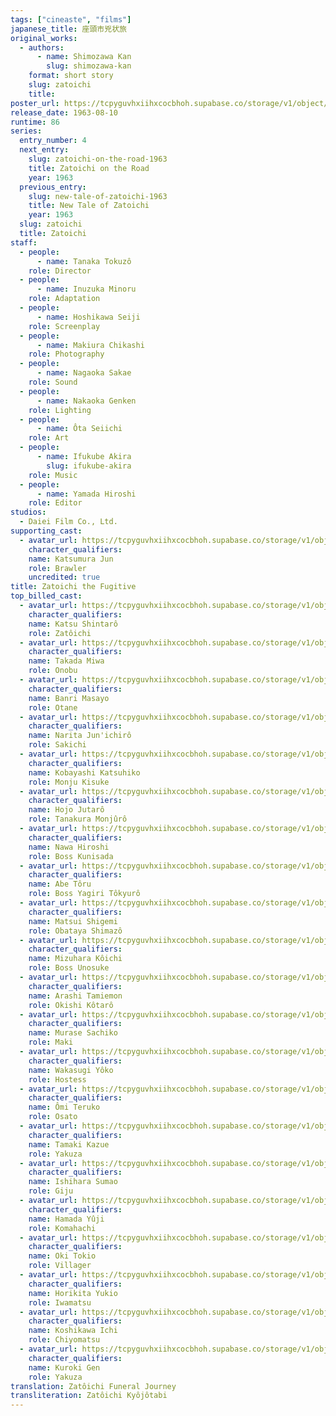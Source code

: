 ```yaml
---
tags: ["cineaste", "films"]
japanese_title: 座頭市兇状旅
original_works:
  - authors:
      - name: Shimozawa Kan
        slug: shimozawa-kan
    format: short story
    slug: zatoichi
    title:
poster_url: https://tcpyguvhxiihxcocbhoh.supabase.co/storage/v1/object/public/godzilla-cineaste-public/content/films/zatoichi-the-fugitive-1963/posters/zatoichi-the-fugitive-1963.jpg
release_date: 1963-08-10
runtime: 86
series:
  entry_number: 4
  next_entry:
    slug: zatoichi-on-the-road-1963
    title: Zatoichi on the Road
    year: 1963
  previous_entry:
    slug: new-tale-of-zatoichi-1963
    title: New Tale of Zatoichi
    year: 1963
  slug: zatoichi
  title: Zatoichi
staff:
  - people:
      - name: Tanaka Tokuzô
    role: Director
  - people:
      - name: Inuzuka Minoru
    role: Adaptation
  - people:
      - name: Hoshikawa Seiji
    role: Screenplay
  - people:
      - name: Makiura Chikashi
    role: Photography
  - people:
      - name: Nagaoka Sakae
    role: Sound
  - people:
      - name: Nakaoka Genken
    role: Lighting
  - people:
      - name: Ôta Seiichi
    role: Art
  - people:
      - name: Ifukube Akira
        slug: ifukube-akira
    role: Music
  - people:
      - name: Yamada Hiroshi
    role: Editor
studios:
  - Daiei Film Co., Ltd.
supporting_cast:
  - avatar_url: https://tcpyguvhxiihxcocbhoh.supabase.co/storage/v1/object/public/godzilla-cineaste-public/content/films/zatoichi-the-fugitive-1963/cast-avatars/jun-katsumura-0.jpg
    character_qualifiers:
    name: Katsumura Jun
    role: Brawler
    uncredited: true
title: Zatoichi the Fugitive
top_billed_cast:
  - avatar_url: https://tcpyguvhxiihxcocbhoh.supabase.co/storage/v1/object/public/godzilla-cineaste-public/content/films/zatoichi-the-fugitive-1963/cast-avatars/shintaro-katsu-0.jpg
    character_qualifiers:
    name: Katsu Shintarô
    role: Zatôichi
  - avatar_url: https://tcpyguvhxiihxcocbhoh.supabase.co/storage/v1/object/public/godzilla-cineaste-public/content/films/zatoichi-the-fugitive-1963/cast-avatars/miwa-takada-0.jpg
    character_qualifiers:
    name: Takada Miwa
    role: Onobu
  - avatar_url: https://tcpyguvhxiihxcocbhoh.supabase.co/storage/v1/object/public/godzilla-cineaste-public/content/films/zatoichi-the-fugitive-1963/cast-avatars/masayo-banri-0.jpg
    character_qualifiers:
    name: Banri Masayo
    role: Otane
  - avatar_url: https://tcpyguvhxiihxcocbhoh.supabase.co/storage/v1/object/public/godzilla-cineaste-public/content/films/zatoichi-the-fugitive-1963/cast-avatars/junichiro-narita-0.jpg
    character_qualifiers:
    name: Narita Jun'ichirô
    role: Sakichi
  - avatar_url: https://tcpyguvhxiihxcocbhoh.supabase.co/storage/v1/object/public/godzilla-cineaste-public/content/films/zatoichi-the-fugitive-1963/cast-avatars/katsuhiko-kobayashi-0.jpg
    character_qualifiers:
    name: Kobayashi Katsuhiko
    role: Monju Kisuke
  - avatar_url: https://tcpyguvhxiihxcocbhoh.supabase.co/storage/v1/object/public/godzilla-cineaste-public/content/films/zatoichi-the-fugitive-1963/cast-avatars/jutaro-hojo-0.jpg
    character_qualifiers:
    name: Hojo Jutarô
    role: Tanakura Monjûrô
  - avatar_url: https://tcpyguvhxiihxcocbhoh.supabase.co/storage/v1/object/public/godzilla-cineaste-public/content/films/zatoichi-the-fugitive-1963/cast-avatars/hiroshi-nawa-0.jpg
    character_qualifiers:
    name: Nawa Hiroshi
    role: Boss Kunisada
  - avatar_url: https://tcpyguvhxiihxcocbhoh.supabase.co/storage/v1/object/public/godzilla-cineaste-public/content/films/zatoichi-the-fugitive-1963/cast-avatars/toru-abe-0.jpg
    character_qualifiers:
    name: Abe Tôru
    role: Boss Yagiri Tôkyurô
  - avatar_url: https://tcpyguvhxiihxcocbhoh.supabase.co/storage/v1/object/public/godzilla-cineaste-public/content/films/zatoichi-the-fugitive-1963/cast-avatars/shigemi-matsui-0.jpg
    character_qualifiers:
    name: Matsui Shigemi
    role: Obataya Shimazô
  - avatar_url: https://tcpyguvhxiihxcocbhoh.supabase.co/storage/v1/object/public/godzilla-cineaste-public/content/films/zatoichi-the-fugitive-1963/cast-avatars/koichi-mizuhara-0.jpg
    character_qualifiers:
    name: Mizuhara Kôichi
    role: Boss Unosuke
  - avatar_url: https://tcpyguvhxiihxcocbhoh.supabase.co/storage/v1/object/public/godzilla-cineaste-public/content/films/zatoichi-the-fugitive-1963/cast-avatars/tamiemon-arashi-0.jpg
    character_qualifiers:
    name: Arashi Tamiemon
    role: Okishi Kôtarô
  - avatar_url: https://tcpyguvhxiihxcocbhoh.supabase.co/storage/v1/object/public/godzilla-cineaste-public/content/films/zatoichi-the-fugitive-1963/cast-avatars/sachiko-murase-0.jpg
    character_qualifiers:
    name: Murase Sachiko
    role: Maki
  - avatar_url: https://tcpyguvhxiihxcocbhoh.supabase.co/storage/v1/object/public/godzilla-cineaste-public/content/films/zatoichi-the-fugitive-1963/cast-avatars/yoko-wakasugi-0.jpg
    character_qualifiers:
    name: Wakasugi Yôko
    role: Hostess
  - avatar_url: https://tcpyguvhxiihxcocbhoh.supabase.co/storage/v1/object/public/godzilla-cineaste-public/content/films/zatoichi-the-fugitive-1963/cast-avatars/teruko-omi-0.jpg
    character_qualifiers:
    name: Ômi Teruko
    role: Osato
  - avatar_url: https://tcpyguvhxiihxcocbhoh.supabase.co/storage/v1/object/public/godzilla-cineaste-public/content/films/zatoichi-the-fugitive-1963/cast-avatars/kazue-tamaki-0.jpg
    character_qualifiers:
    name: Tamaki Kazue
    role: Yakuza
  - avatar_url: https://tcpyguvhxiihxcocbhoh.supabase.co/storage/v1/object/public/godzilla-cineaste-public/content/films/zatoichi-the-fugitive-1963/cast-avatars/sumao-ishihara-0.jpg
    character_qualifiers:
    name: Ishihara Sumao
    role: Giju
  - avatar_url: https://tcpyguvhxiihxcocbhoh.supabase.co/storage/v1/object/public/godzilla-cineaste-public/content/films/zatoichi-the-fugitive-1963/cast-avatars/yuji-hamada-0.jpg
    character_qualifiers:
    name: Hamada Yûji
    role: Komahachi
  - avatar_url: https://tcpyguvhxiihxcocbhoh.supabase.co/storage/v1/object/public/godzilla-cineaste-public/content/films/zatoichi-the-fugitive-1963/cast-avatars/tokio-oki-0.jpg
    character_qualifiers:
    name: Oki Tokio
    role: Villager
  - avatar_url: https://tcpyguvhxiihxcocbhoh.supabase.co/storage/v1/object/public/godzilla-cineaste-public/content/films/zatoichi-the-fugitive-1963/cast-avatars/yukio-horikita-0.jpg
    character_qualifiers:
    name: Horikita Yukio
    role: Iwamatsu
  - avatar_url: https://tcpyguvhxiihxcocbhoh.supabase.co/storage/v1/object/public/godzilla-cineaste-public/content/films/zatoichi-the-fugitive-1963/cast-avatars/ichi-koshikawa-0.jpg
    character_qualifiers:
    name: Koshikawa Ichi
    role: Chiyomatsu
  - avatar_url: https://tcpyguvhxiihxcocbhoh.supabase.co/storage/v1/object/public/godzilla-cineaste-public/content/films/zatoichi-the-fugitive-1963/cast-avatars/gen-kuroki-0.jpg
    character_qualifiers:
    name: Kuroki Gen
    role: Yakuza
translation: Zatôichi Funeral Journey
transliteration: Zatôichi Kyôjôtabi
---
```

